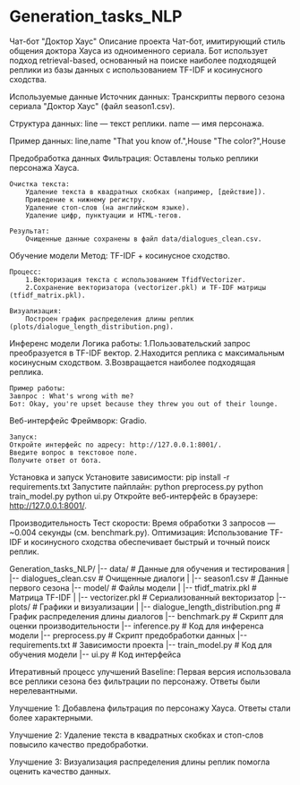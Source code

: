 # Generation_tasks_NLP
Чат-бот "Доктор Хаус"
Описание проекта
Чат-бот, имитирующий стиль общения доктора Хауса из одноименного сериала. Бот использует подход retrieval-based, основанный на поиске наиболее подходящей реплики из базы данных с использованием TF-IDF и косинусного сходства.

Используемые данные
Источник данных: Транскрипты первого сезона сериала "Доктор Хаус" (файл season1.csv).

Структура данных:
    line — текст реплики.
    name — имя персонажа.

Пример данных:
    line,name
    "That you know of.",House
    "The color?",House

Предобработка данных
    Фильтрация: 
        Оставлены только реплики персонажа Хауса.

    Очистка текста:
        Удаление текста в квадратных скобках (например, [действие]).
        Приведение к нижнему регистру.
        Удаление стоп-слов (на английском языке).
        Удаление цифр, пунктуации и HTML-тегов.

    Результат: 
        Очищенные данные сохранены в файл data/dialogues_clean.csv.

Обучение модели
    Метод: TF-IDF + косинусное сходство.

    Процесс:
        1.Векторизация текста с использованием TfidfVectorizer.
        2.Сохранение векторизатора (vectorizer.pkl) и TF-IDF матрицы (tfidf_matrix.pkl).

    Визуализация: 
        Построен график распределения длины реплик (plots/dialogue_length_distribution.png).

Инференс модели
    Логика работы:
        1.Пользовательский запрос преобразуется в TF-IDF вектор.
        2.Находится реплика с максимальным косинусным сходством.
        3.Возвращается наиболее подходящая реплика.

    Пример работы:
    Завпрос : What's wrong with me?
    Бот: Okay, you're upset because they threw you out of their lounge.
    
    
Веб-интерфейс
    Фреймворк: Gradio.

    Запуск:
    Откройте интерфейс по адресу: http://127.0.0.1:8001/.
    Введите вопрос в текстовое поле.
    Получите ответ от бота.

Установка и запуск
        Установите зависимости:
        pip install -r requirements.txt
    Запустите пайплайн:
        python preprocess.py
        python train_model.py
        python ui.py
    Откройте веб-интерфейс в браузере: http://127.0.0.1:8001/.

Производительность
Тест скорости: Время обработки 3 запросов — ~0.004 секунды (см. benchmark.py).
Оптимизация: Использование TF-IDF и косинусного сходства обеспечивает быстрый и точный поиск реплик.


Generation_tasks_NLP/
|-- data/                    # Данные для обучения и тестирования
|   |-- dialogues_clean.csv  # Очищенные диалоги
|   |-- season1.csv          # Данные первого сезона
|-- model/                   # Файлы модели
|   |-- tfidf_matrix.pkl     # Матрица TF-IDF
|   |-- vectorizer.pkl       # Сериализованный векторизатор
|-- plots/                   # Графики и визуализации
|   |-- dialogue_length_distribution.png  # График распределения длины диалогов
|-- benchmark.py             # Скрипт для оценки производительности
|-- inference.py             # Код для инференса модели
|-- preprocess.py            # Скрипт предобработки данных
|-- requirements.txt         # Зависимости проекта
|-- train_model.py           # Код для обучения модели
|-- ui.py                    # Код интерфейса


Итеративный процесс улучшений
Baseline: Первая версия использовала все реплики сезона без фильтрации по персонажу. Ответы были нерелевантными.

Улучшение 1: Добавлена фильтрация по персонажу Хауса. Ответы стали более характерными.

Улучшение 2: Удаление текста в квадратных скобках и стоп-слов повысило качество предобработки.

Улучшение 3: Визуализация распределения длины реплик помогла оценить качество данных.